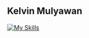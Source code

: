 ## Kelvin Mulyawan

[![My Skills](https://skillicons.dev/icons?i=python,tensorflow,mysql,github)](https://skillicons.dev)